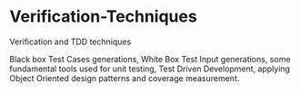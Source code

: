 # Verification-Techniques
Verification and TDD techniques

Black box Test Cases generations, White Box Test Input generations, some fundamental tools used for unit testing, 
Test Driven Development, applying Object Oriented design patterns and coverage measurement.
